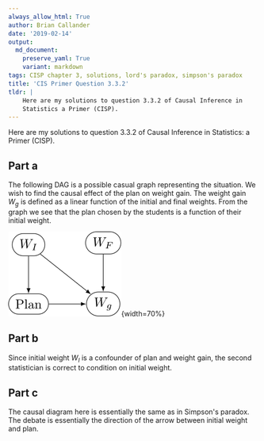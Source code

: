 ```yaml
---
always_allow_html: True
author: Brian Callander
date: '2019-02-14'
output:
  md_document:
    preserve_yaml: True
    variant: markdown
tags: CISP chapter 3, solutions, lord's paradox, simpson's paradox
title: 'CIS Primer Question 3.3.2'
tldr: |
    Here are my solutions to question 3.3.2 of Causal Inference in
    Statistics a Primer (CISP).
---
```


Here are my solutions to question 3.3.2 of Causal Inference in
Statistics: a Primer (CISP).

<!--more-->
Part a
------

The following DAG is a possible casual graph representing the situation.
We wish to find the causal effect of the plan on weight gain. The weight
gain $W_g$ is defined as a linear function of the initial and final
weights. From the graph we see that the plan chosen by the students is a
function of their initial weight.

![A casual diagram for Lord's paradox](tikz/question_3_3_2.svg){width=70%}

Part b
------

Since initial weight $W_I$ is a confounder of plan and weight gain, the
second statistician is correct to condition on initial weight.

Part c
------

The causal diagram here is essentially the same as in Simpson's paradox.
The debate is essentially the direction of the arrow between initial
weight and plan.
